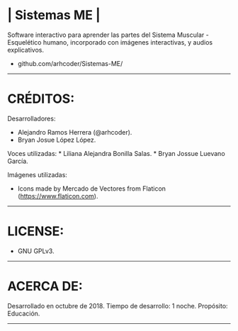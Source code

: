 # | Sistemas ME |

Software interactivo para aprender las partes del Sistema Muscular - Esquelético humano,
incorporado con imágenes interactivas, y audios explicativos.

* github.com/arhcoder/Sistemas-ME/
__________________________________________________________________________________________

# CRÉDITOS:

Desarrolladores:
  * Alejandro Ramos Herrera (@arhcoder).
  * Bryan Josue López López.

Voces utilizadas:
    * Liliana Alejandra Bonilla Salas.
    * Bryan Jossue Luevano García.

Imágenes utilizadas:
  * Icons made by Mercado de Vectores from Flaticon (https://www.flaticon.com).
__________________________________________________________________________________________

# LICENSE:
  * GNU GPLv3.
__________________________________________________________________________________________

# ACERCA DE:

Desarrollado en octubre de 2018.
Tiempo de desarrollo: 1 noche.
Propósito: Educación.
__________________________________________________________________________________________
